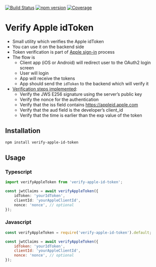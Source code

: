 [![Build Status](https://travis-ci.com/stefan-prokop-cz/verify-apple-id-token.svg?branch=master)](https://travis-ci.com/stefan-prokop-cz/verify-apple-id-token)
[![npm version](https://badge.fury.io/js/verify-apple-id-token.svg)](https://www.npmjs.com/package/verify-apple-id-token)
[![Coverage](https://img.shields.io/codeclimate/coverage/stefan-prokop-cz/verify-apple-id-token.svg?style=flat-square)](https://codeclimate.com/github/stefan-prokop-cz/verify-apple-id-token)

# Verify Apple idToken

- Small utility which verifies the Apple idToken
- You can use it on the backend side
- Token verification is part of [Apple sign-in](https://developer.apple.com/documentation/signinwithapplerestapi) process
- The flow is
    - Client app (iOS or Android) will redirect user to the OAuth2 login screen
    - User will login
    - App will receive the tokens
    - App should send the `idToken` to the backend which will verify it
- [Verification steps implemented](https://developer.apple.com/documentation/sign_in_with_apple/sign_in_with_apple_rest_api/verifying_a_user):
    - Verify the JWS E256 signature using the server’s public key
    - Verify the nonce for the authentication
    - Verify that the iss field contains https://appleid.apple.com
    - Verify that the aud field is the developer’s client_id
    - Verify that the time is earlier than the exp value of the token

## Installation
```bash
npm install verify-apple-id-token
```

## Usage
### Typescript
```typescript
import verifyAppleToken from 'verify-apple-id-token';

const jwtClaims = await verifyAppleToken({
    idToken: 'yourIdToken',
    clientId: 'yourAppleClientId',
    nonce: 'nonce', // optional
});
```

### Javascript
```javascript
const verifyAppleToken = require('verify-apple-id-token').default;

const jwtClaims = await verifyAppleToken({
    idToken: 'yourIdToken',
    clientId: 'yourAppleClientId',
    nonce: 'nonce', // optional
});
```

